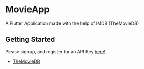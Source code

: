 # MovieApp

A Flutter Application made with the help of IMDB (TheMovieDB)

## Getting Started

Please signup, and register for an API Key [here!](https://www.themoviedb.org/settings/api)

- [TheMovieDB](https://www.themoviedb.org)